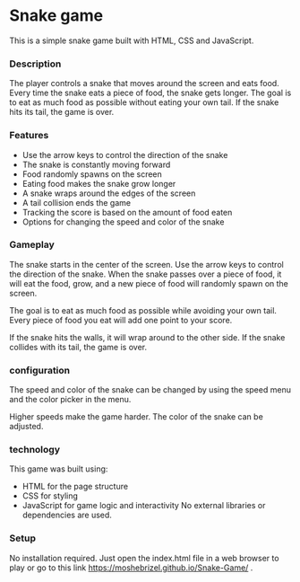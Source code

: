 # Snake game
This is a simple snake game built with HTML, CSS and JavaScript.

### Description
The player controls a snake that moves around the screen and eats food.
Every time the snake eats a piece of food, the snake gets longer.
The goal is to eat as much food as possible without eating your own tail.
If the snake hits its tail, the game is over.

### Features
- Use the arrow keys to control the direction of the snake
- The snake is constantly moving forward
- Food randomly spawns on the screen
- Eating food makes the snake grow longer
- A snake wraps around the edges of the screen
- A tail collision ends the game
- Tracking the score is based on the amount of food eaten
- Options for changing the speed and color of the snake

### Gameplay
The snake starts in the center of the screen. Use the arrow keys to control the direction of the snake. When the snake passes over a piece of food, it will eat the food, grow, and a new piece of food will randomly spawn on the screen.

The goal is to eat as much food as possible while avoiding your own tail. Every piece of food you eat will add one point to your score.

If the snake hits the walls, it will wrap around to the other side. If the snake collides with its tail, the game is over.

### configuration
The speed and color of the snake can be changed by using the speed menu and the color picker in the menu.

Higher speeds make the game harder. The color of the snake can be adjusted.

### technology
This game was built using:

- HTML for the page structure
- CSS for styling
- JavaScript for game logic and interactivity
No external libraries or dependencies are used.

### Setup
No installation required. Just open the index.html file in a web browser to play or go to this link https://moshebrizel.github.io/Snake-Game/ .

